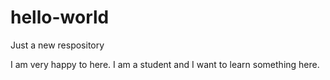 # hello-world
Just a new respository

I am very happy to here.
I am a student and I want to learn something here.
